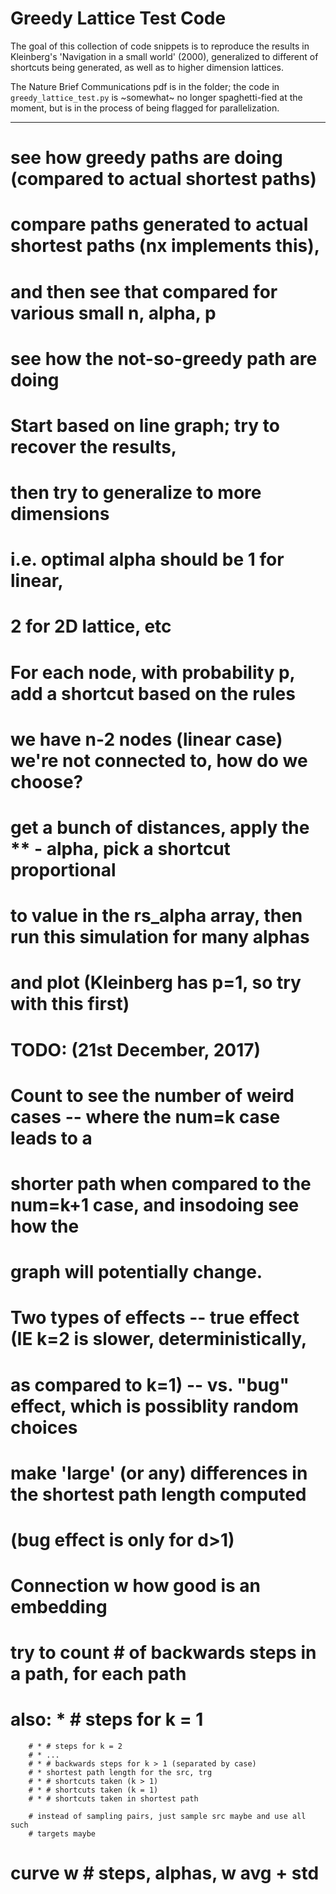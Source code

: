 # Greedy Lattice Test Code

The goal of this collection of code snippets is to reproduce the results in Kleinberg's 'Navigation in a small world' (2000), generalized to different of shortcuts being generated, as well as to higher dimension lattices.

The Nature Brief Communications pdf is in the folder; the code in `greedy_lattice_test.py` is ~somewhat~ no longer spaghetti-fied at the moment, but is in the process of being flagged for parallelization.

---

# see how greedy paths are doing (compared to actual shortest paths)
# compare paths generated to actual shortest paths (nx implements this),
# and then see that compared for various small n, alpha, p

# see how the not-so-greedy path are doing

# Start based on line graph; try to recover the results,
# then try to generalize to more dimensions

# i.e. optimal alpha should be 1 for linear,
#                              2 for 2D lattice, etc

# For each node, with probability p, add a shortcut based on the rules
# we have n-2 nodes (linear case) we're not connected to, how do we choose?
# get a bunch of distances, apply the ** - alpha, pick a shortcut proportional
# to value in the rs_alpha array, then run this simulation for many alphas
# and plot (Kleinberg has p=1, so try with this first)

# TODO: (21st December, 2017)

# Count to see the number of weird cases -- where the num=k case leads to a
# shorter path when compared to the num=k+1 case, and insodoing see how the
# graph will potentially change.

# Two types of effects -- true effect (IE k=2 is slower, deterministically,
# as compared to k=1) -- vs. "bug" effect, which is possiblity random choices
# make 'large' (or any) differences in the shortest path length computed
# (bug effect is only for d>1)

# Connection w how good is an embedding

# try to count # of backwards steps in a path, for each path
# also:   * # steps for k = 1
        # * # steps for k = 2
        # * ...
        # * # backwards steps for k > 1 (separated by case)
        # * shortest path length for the src, trg
        # * # shortcuts taken (k > 1)
        # * # shortcuts taken (k = 1)
        # * # shortcuts taken in shortest path

        # instead of sampling pairs, just sample src maybe and use all such
        # targets maybe



# curve w # steps, alphas, w avg + std
